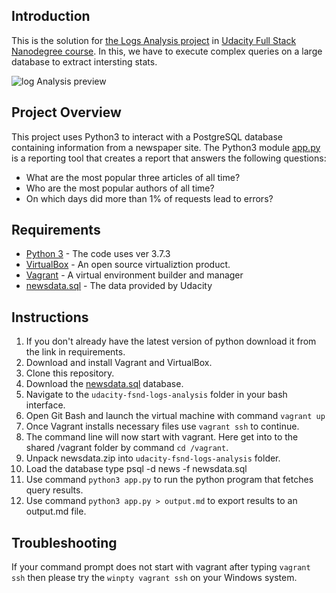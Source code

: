 ## Introduction
This is the solution for [the Logs Analysis project](https://github.com/cangir-education/udacity-fsnd-logs-analysis/blob/master/docs/assingment.md) in [Udacity Full Stack Nanodegree course](https://eu.udacity.com/course/full-stack-web-developer-nanodegree--nd004). In this, we have to execute complex queries on a large database to extract intersting stats.

![log Analysis preview](https://github.com/cangir-education/udacity-fsnd-logs-analysis/blob/master/screenshot.png)

## Project Overview
This project uses Python3 to interact with a PostgreSQL database containing information from a newspaper site. The Python3 module [app.py](https://github.com/cangir-education/udacity-fsnd-logs-analysis/blob/master/app.py) is a reporting tool that creates a report that answers the following questions:

- What are the most popular three articles of all time?
- Who are the most popular authors of all time?
- On which days did more than 1% of requests lead to errors?

## Requirements
- [Python 3](https://www.python.org/downloads/) - The code uses ver 3.7.3
- [VirtualBox](https://www.virtualbox.org/) - An open source virtualiztion product.
- [Vagrant](https://www.vagrantup.com/) - A virtual environment builder and manager
- [newsdata.sql](https://d17h27t6h515a5.cloudfront.net/topher/2016/August/57b5f748_newsdata/newsdata.zip) - The data provided by Udacity


## Instructions
1. If you don't already have the latest version of python download it from the link in requirements.
2. Download and install Vagrant and VirtualBox.
3. Clone this repository.
4. Download the [newsdata.sql](https://d17h27t6h515a5.cloudfront.net/topher/2016/August/57b5f748_newsdata/newsdata.zip) database.
5. Navigate to the `udacity-fsnd-logs-analysis` folder in your bash interface.
6. Open Git Bash and launch the virtual machine with command `vagrant up`
7. Once Vagrant installs necessary files use `vagrant ssh` to continue.
8. The command line will now start with vagrant. Here get into to the shared /vagrant folder by command `cd /vagrant`.
9. Unpack newsdata.zip into `udacity-fsnd-logs-analysis` folder.
10. Load the database type psql -d news -f newsdata.sql
11. Use command `python3 app.py` to run the python program that fetches query results.
12. Use command `python3 app.py > output.md` to export results to an output.md file.

## Troubleshooting
If your command prompt does not start with vagrant after typing `vagrant ssh` then please try the `winpty vagrant ssh` on your Windows system.